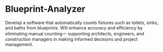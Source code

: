 # Blueprint-Analyzer
Develop a software that automatically counts fixtures such as toilets, sinks, and baths from blueprints. Will enhance accuracy and efficiency by eliminating manual countingー supporting architects, engineers, and construction managers in making informed decisions and project management.
